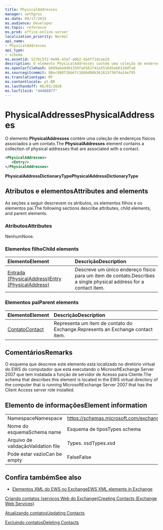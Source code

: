 ```yaml
---
title: PhysicalAddresses
manager: sethgros
ms.date: 09/17/2015
ms.audience: Developer
ms.topic: reference
ms.prod: office-online-server
localization_priority: Normal
api_name:
- PhysicalAddresses
api_type:
- schema
ms.assetid: 5276c5f2-9e08-43af-a0b2-da4ff1dcae2d
description: O elemento PhysicalAddresses contém uma coleção de endereços físicos associados a um contato.
ms.openlocfilehash: b609abed481359fa6562f41a551645eb613ddfa0
ms.sourcegitcommit: 88ec988f2bb67c1866d06b361615f3674a24e795
ms.translationtype: MT
ms.contentlocale: pt-BR
ms.lasthandoff: 06/03/2020
ms.locfileid: "44468877"
---
```

# <a name="physicaladdresses"></a><span data-ttu-id="93dd3-103">PhysicalAddresses</span><span class="sxs-lookup"><span data-stu-id="93dd3-103">PhysicalAddresses</span></span>

<span data-ttu-id="93dd3-104">O elemento **PhysicalAddresses** contém uma coleção de endereços físicos associados a um contato.</span><span class="sxs-lookup"><span data-stu-id="93dd3-104">The **PhysicalAddresses** element contains a collection of physical addresses that are associated with a contact.</span></span> 
  
```xml
<PhysicalAddresses>
   <Entry/>
</PhysicalAddresses>
```

 <span data-ttu-id="93dd3-105">**PhysicalAddressDictionaryType**</span><span class="sxs-lookup"><span data-stu-id="93dd3-105">**PhysicalAddressDictionaryType**</span></span>
## <a name="attributes-and-elements"></a><span data-ttu-id="93dd3-106">Atributos e elementos</span><span class="sxs-lookup"><span data-stu-id="93dd3-106">Attributes and elements</span></span>

<span data-ttu-id="93dd3-107">As seções a seguir descrevem os atributos, os elementos filhos e os elementos pai.</span><span class="sxs-lookup"><span data-stu-id="93dd3-107">The following sections describe attributes, child elements, and parent elements.</span></span>
  
### <a name="attributes"></a><span data-ttu-id="93dd3-108">Atributos</span><span class="sxs-lookup"><span data-stu-id="93dd3-108">Attributes</span></span>

<span data-ttu-id="93dd3-109">Nenhum</span><span class="sxs-lookup"><span data-stu-id="93dd3-109">None.</span></span>
  
### <a name="child-elements"></a><span data-ttu-id="93dd3-110">Elementos filho</span><span class="sxs-lookup"><span data-stu-id="93dd3-110">Child elements</span></span>

|<span data-ttu-id="93dd3-111">**Elemento**</span><span class="sxs-lookup"><span data-stu-id="93dd3-111">**Element**</span></span>|<span data-ttu-id="93dd3-112">**Descrição**</span><span class="sxs-lookup"><span data-stu-id="93dd3-112">**Description**</span></span>|
|:-----|:-----|
|[<span data-ttu-id="93dd3-113">Entrada (PhysicalAddress)</span><span class="sxs-lookup"><span data-stu-id="93dd3-113">Entry (PhysicalAddress)</span></span>](entry-physicaladdress.md) <br/> |<span data-ttu-id="93dd3-114">Descreve um único endereço físico para um item de contato.</span><span class="sxs-lookup"><span data-stu-id="93dd3-114">Describes a single physical address for a contact item.</span></span>  <br/> |
   
### <a name="parent-elements"></a><span data-ttu-id="93dd3-115">Elementos pai</span><span class="sxs-lookup"><span data-stu-id="93dd3-115">Parent elements</span></span>

|<span data-ttu-id="93dd3-116">**Elemento**</span><span class="sxs-lookup"><span data-stu-id="93dd3-116">**Element**</span></span>|<span data-ttu-id="93dd3-117">**Descrição**</span><span class="sxs-lookup"><span data-stu-id="93dd3-117">**Description**</span></span>|
|:-----|:-----|
|[<span data-ttu-id="93dd3-118">Contato</span><span class="sxs-lookup"><span data-stu-id="93dd3-118">Contact</span></span>](contact.md) <br/> |<span data-ttu-id="93dd3-119">Representa um item de contato do Exchange.</span><span class="sxs-lookup"><span data-stu-id="93dd3-119">Represents an Exchange contact item.</span></span>  <br/> |
   
## <a name="remarks"></a><span data-ttu-id="93dd3-120">Comentários</span><span class="sxs-lookup"><span data-stu-id="93dd3-120">Remarks</span></span>

<span data-ttu-id="93dd3-121">O esquema que descreve este elemento está localizado no diretório virtual do EWS do computador que está executando o MicrosoftExchange Server 2007 que tem instalada a função de servidor de Acesso para Cliente.</span><span class="sxs-lookup"><span data-stu-id="93dd3-121">The schema that describes this element is located in the EWS virtual directory of the computer that is running MicrosoftExchange Server 2007 that has the Client Access server role installed.</span></span>
  
## <a name="element-information"></a><span data-ttu-id="93dd3-122">Elemento de informações</span><span class="sxs-lookup"><span data-stu-id="93dd3-122">Element information</span></span>

|||
|:-----|:-----|
|<span data-ttu-id="93dd3-123">Namespace</span><span class="sxs-lookup"><span data-stu-id="93dd3-123">Namespace</span></span>  <br/> |https://schemas.microsoft.com/exchange/services/2006/types  <br/> |
|<span data-ttu-id="93dd3-124">Nome do esquema</span><span class="sxs-lookup"><span data-stu-id="93dd3-124">Schema name</span></span>  <br/> |<span data-ttu-id="93dd3-125">Esquema de tipos</span><span class="sxs-lookup"><span data-stu-id="93dd3-125">Types schema</span></span>  <br/> |
|<span data-ttu-id="93dd3-126">Arquivo de validação</span><span class="sxs-lookup"><span data-stu-id="93dd3-126">Validation file</span></span>  <br/> |<span data-ttu-id="93dd3-127">Types. xsd</span><span class="sxs-lookup"><span data-stu-id="93dd3-127">Types.xsd</span></span>  <br/> |
|<span data-ttu-id="93dd3-128">Pode estar vazio</span><span class="sxs-lookup"><span data-stu-id="93dd3-128">Can be empty</span></span>  <br/> |<span data-ttu-id="93dd3-129">False</span><span class="sxs-lookup"><span data-stu-id="93dd3-129">False</span></span>  <br/> |
   
## <a name="see-also"></a><span data-ttu-id="93dd3-130">Confira também</span><span class="sxs-lookup"><span data-stu-id="93dd3-130">See also</span></span>



- [<span data-ttu-id="93dd3-131">Elementos XML do EWS no Exchange</span><span class="sxs-lookup"><span data-stu-id="93dd3-131">EWS XML elements in Exchange</span></span>](ews-xml-elements-in-exchange.md)


[<span data-ttu-id="93dd3-132">Criando contatos (serviços Web do Exchange)</span><span class="sxs-lookup"><span data-stu-id="93dd3-132">Creating Contacts (Exchange Web Services)</span></span>](https://msdn.microsoft.com/library/4845917e-70d1-481c-bbd7-011ec6571789%28Office.15%29.aspx)
  
[<span data-ttu-id="93dd3-133">Atualizando contatos</span><span class="sxs-lookup"><span data-stu-id="93dd3-133">Updating Contacts</span></span>](https://msdn.microsoft.com/library/9a865953-b94a-4229-b632-2dee433314be%28Office.15%29.aspx)
  
[<span data-ttu-id="93dd3-134">Excluindo contatos</span><span class="sxs-lookup"><span data-stu-id="93dd3-134">Deleting Contacts</span></span>](https://msdn.microsoft.com/library/fcc3dc84-cd3e-455e-a1a7-ae6921c9b588%28Office.15%29.aspx)

